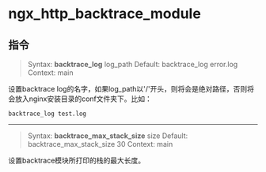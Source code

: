 # ngx_http_backtrace_module

## 指令

> Syntax: **backtrace_log** log_path
> Default: backtrace_log error.log
> Context: main

设置backtrace log的名字，如果log_path以'/'开头，则将会是绝对路径，否则将会放入nginx安装目录的conf文件夹下。比如：

```
backtrace_log test.log
```

---


> Syntax: **backtrace_max_stack_size** size
> Default: backtrace_max_stack_size 30
> Context: main

设置backtrace模块所打印的栈的最大长度。
